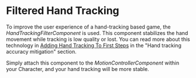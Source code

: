 # Filtered Hand Tracking

To improve the user experience of a hand-tracking based game, the *HandTrackingFilterComponent* is used. This component stabilizes the hand movement while tracking is low quality or lost. You can read more about this technology in [Adding Hand Tracking To First Steps](https://developer.oculus.com/blog/adding-hand-tracking-to-first-steps/) in the "Hand tracking accuracy mitigation" section.

Simply attach this component to the *MotionControllerComponent* within your Character, and your hand tracking will be more stable.
